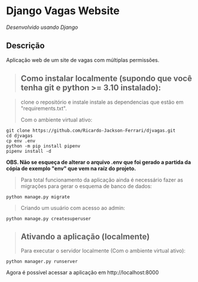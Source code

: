 # **Django Vagas Website**

*Desenvolvido usando Django*

## Descrição

Aplicação web de um site de vagas com múltiplas permissões.

>## Como instalar localmente (supondo que você tenha git e python >= 3.10 instalado):

>clone o repositório e instale instale as dependencias que estão em "requirements.txt".
>
>Com o ambiente virtual ativo:

```console
git clone https://github.com/Ricardo-Jackson-Ferrari/djvagas.git
cd djvagas
cp env .env
python -m pip install pipenv
pipenv install -d
```

**OBS. Não se esqueça de alterar o arquivo .env que foi gerado a partida da cópia de exemplo "env" que vem na raíz do projeto.**

>Para total funcionamento da aplicação ainda é necessário fazer as migrações para gerar o esquema de banco de dados: 

```console
python manage.py migrate
``` 

>Criando um usuário com acesso ao admin:

```console
python manage.py createsuperuser
```

>## Ativando a aplicação (localmente)
>Para executar o servidor localmente (Com o ambiente virtual ativo):

```console
python manager.py runserver
```

Agora é possível acessar a aplicação em http://localhost:8000